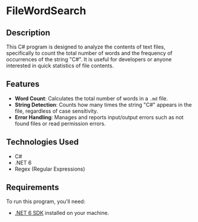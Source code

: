 # FileWordSearch

## Description
This C# program is designed to analyze the contents of text files, specifically to count the total number of words and the frequency of occurrences of the string "C#". It is useful for developers or anyone interested in quick statistics of file contents.

## Features
- **Word Count**: Calculates the total number of words in a `.md` file.
- **String Detection**: Counts how many times the string "C#" appears in the file, regardless of case sensitivity.
- **Error Handling**: Manages and reports input/output errors such as not found files or read permission errors.

## Technologies Used
- C#
- .NET 6
- Regex (Regular Expressions)

## Requirements
To run this program, you'll need:
- [.NET 6 SDK](https://dotnet.microsoft.com/download) installed on your machine.